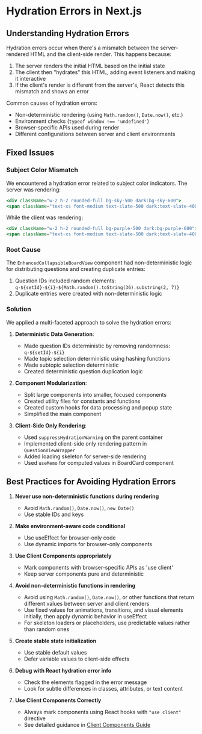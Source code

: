 # Hydration Errors in Next.js

## Understanding Hydration Errors

Hydration errors occur when there's a mismatch between the server-rendered HTML and the client-side render. This happens because:

1. The server renders the initial HTML based on the initial state
2. The client then "hydrates" this HTML, adding event listeners and making it interactive
3. If the client's render is different from the server's, React detects this mismatch and shows an error

Common causes of hydration errors:

- Non-deterministic rendering (using `Math.random()`, `Date.now()`, etc.)
- Environment checks (`typeof window !== 'undefined'`)
- Browser-specific APIs used during render
- Different configurations between server and client environments

## Fixed Issues

### Subject Color Mismatch

We encountered a hydration error related to subject color indicators. The server was rendering:
```jsx
<div className="w-2 h-2 rounded-full bg-sky-500 dark:bg-sky-600">
<span className="text-xs font-medium text-slate-500 dark:text-slate-400 truncate">Reading</span>
```

While the client was rendering:
```jsx
<div className="w-2 h-2 rounded-full bg-purple-500 dark:bg-purple-600">
<span className="text-xs font-medium text-slate-500 dark:text-slate-400 truncate">Writing</span>
```

### Root Cause

The `EnhancedCollapsibleBoardView` component had non-deterministic logic for distributing questions and creating duplicate entries:

1. Question IDs included random elements: `q-${setId}-${i}-${Math.random().toString(36).substring(2, 7)}`
2. Duplicate entries were created with non-deterministic logic

### Solution

We applied a multi-faceted approach to solve the hydration errors:

1. **Deterministic Data Generation**:
   - Made question IDs deterministic by removing randomness: `q-${setId}-${i}`
   - Made topic selection deterministic using hashing functions
   - Made subtopic selection deterministic 
   - Created deterministic question duplication logic

2. **Component Modularization**:
   - Split large components into smaller, focused components
   - Created utility files for constants and functions
   - Created custom hooks for data processing and popup state
   - Simplified the main component

3. **Client-Side Only Rendering**:
   - Used `suppressHydrationWarning` on the parent container
   - Implemented client-side only rendering pattern in `QuestionViewWrapper`
   - Added loading skeleton for server-side rendering
   - Used `useMemo` for computed values in BoardCard component

## Best Practices for Avoiding Hydration Errors

1. **Never use non-deterministic functions during rendering**
   - Avoid `Math.random()`, `Date.now()`, `new Date()`
   - Use stable IDs and keys

2. **Make environment-aware code conditional**
   - Use useEffect for browser-only code
   - Use dynamic imports for browser-only components

3. **Use Client Components appropriately**
   - Mark components with browser-specific APIs as 'use client'
   - Keep server components pure and deterministic

4. **Avoid non-deterministic functions in rendering**
   - Avoid using `Math.random()`, `Date.now()`, or other functions that return different values between server and client renders
   - Use fixed values for animations, transitions, and visual elements initially, then apply dynamic behavior in useEffect
   - For skeleton loaders or placeholders, use predictable values rather than random ones

4. **Create stable state initialization**
   - Use stable default values
   - Defer variable values to client-side effects

5. **Debug with React hydration error info**
   - Check the elements flagged in the error message
   - Look for subtle differences in classes, attributes, or text content

6. **Use Client Components Correctly**
   - Always mark components using React hooks with `"use client"` directive
   - See detailed guidance in [Client Components Guide](./profile/client-components-guide.md)
